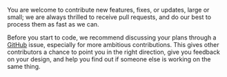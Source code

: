 You are welcome to contribute new features, fixes, or updates, large or small;
we are always thrilled to receive pull requests, and do our best to process them as fast as we can.

Before you start to code, we recommend discussing your plans
through a [GitHub](https://github.com/openconnect/openconnect-gui/issues) issue,
especially for more ambitious contributions.
This gives other contributors a chance to point you in the right direction,
give you feedback on your design, and help you find out if someone else is working on the same thing.
